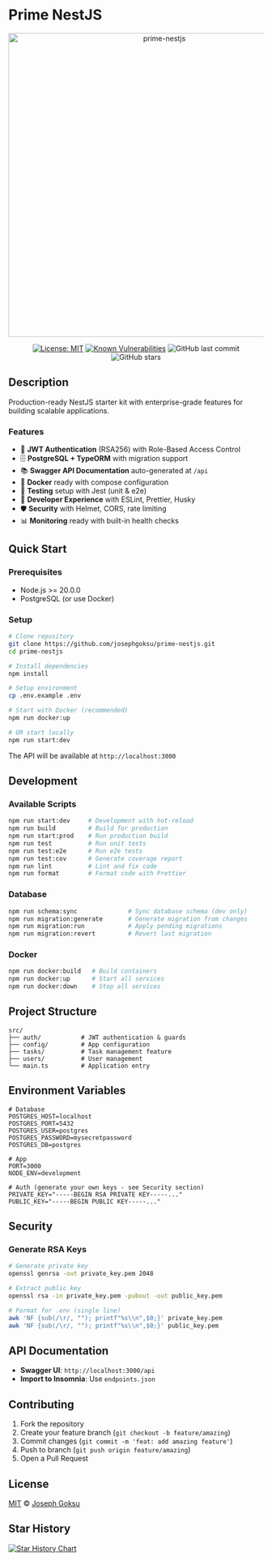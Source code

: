 # Prime NestJS

<p align="center">
  <img src="documentation/prime-nestjs.jpg" width="600" alt="prime-nestjs">
</p>

<p align="center">
  <a href="https://opensource.org/licenses/MIT"><img src="https://img.shields.io/badge/License-MIT-yellow.svg" alt="License: MIT"></a>
  <a href="https://snyk.io/test/github/josephgoksu/prime-nestjs"><img src="https://snyk.io/test/github/josephgoksu/prime-nestjs/badge.svg" alt="Known Vulnerabilities"></a>
  <img src="https://img.shields.io/github/last-commit/josephgoksu/prime-nestjs.svg" alt="GitHub last commit">
  <img src="https://img.shields.io/github/stars/josephgoksu/prime-nestjs.svg?style=social&label=Star" alt="GitHub stars">
</p>

## Description

Production-ready NestJS starter kit with enterprise-grade features for building scalable applications.

### Features

- 🔐 **JWT Authentication** (RSA256) with Role-Based Access Control
- 🗄️ **PostgreSQL + TypeORM** with migration support
- 📚 **Swagger API Documentation** auto-generated at `/api`
- 🐳 **Docker** ready with compose configuration
- 🧪 **Testing** setup with Jest (unit & e2e)
- 🔧 **Developer Experience** with ESLint, Prettier, Husky
- 🛡️ **Security** with Helmet, CORS, rate limiting
- 📊 **Monitoring** ready with built-in health checks

## Quick Start

### Prerequisites

- Node.js >= 20.0.0
- PostgreSQL (or use Docker)

### Setup

```bash
# Clone repository
git clone https://github.com/josephgoksu/prime-nestjs.git
cd prime-nestjs

# Install dependencies
npm install

# Setup environment
cp .env.example .env

# Start with Docker (recommended)
npm run docker:up

# OR start locally
npm run start:dev
```

The API will be available at `http://localhost:3000`

## Development

### Available Scripts

```bash
npm run start:dev     # Development with hot-reload
npm run build         # Build for production
npm run start:prod    # Run production build
npm run test          # Run unit tests
npm run test:e2e      # Run e2e tests
npm run test:cov      # Generate coverage report
npm run lint          # Lint and fix code
npm run format        # Format code with Prettier
```

### Database

```bash
npm run schema:sync              # Sync database schema (dev only)
npm run migration:generate       # Generate migration from changes
npm run migration:run            # Apply pending migrations
npm run migration:revert         # Revert last migration
```

### Docker

```bash
npm run docker:build   # Build containers
npm run docker:up      # Start all services
npm run docker:down    # Stop all services
```

## Project Structure

```
src/
├── auth/           # JWT authentication & guards
├── config/         # App configuration
├── tasks/          # Task management feature
├── users/          # User management
└── main.ts         # Application entry
```

## Environment Variables

```env
# Database
POSTGRES_HOST=localhost
POSTGRES_PORT=5432
POSTGRES_USER=postgres
POSTGRES_PASSWORD=mysecretpassword
POSTGRES_DB=postgres

# App
PORT=3000
NODE_ENV=development

# Auth (generate your own keys - see Security section)
PRIVATE_KEY="-----BEGIN RSA PRIVATE KEY-----..."
PUBLIC_KEY="-----BEGIN PUBLIC KEY-----..."
```

## Security

### Generate RSA Keys

```bash
# Generate private key
openssl genrsa -out private_key.pem 2048

# Extract public key
openssl rsa -in private_key.pem -pubout -out public_key.pem

# Format for .env (single line)
awk 'NF {sub(/\r/, ""); printf"%s\\n",$0;}' private_key.pem
awk 'NF {sub(/\r/, ""); printf"%s\\n",$0;}' public_key.pem
```

## API Documentation

- **Swagger UI**: `http://localhost:3000/api`
- **Import to Insomnia**: Use `endpoints.json`

## Contributing

1. Fork the repository
2. Create your feature branch (`git checkout -b feature/amazing`)
3. Commit changes (`git commit -m 'feat: add amazing feature'`)
4. Push to branch (`git push origin feature/amazing`)
5. Open a Pull Request

## License

[MIT](LICENSE) © [Joseph Goksu](https://josephgoksu.com)

## Star History

[![Star History Chart](https://api.star-history.com/svg?repos=josephgoksu/prime-nestjs&type=Timeline)](https://star-history.com/#josephgoksu/prime-nestjs&Timeline)
